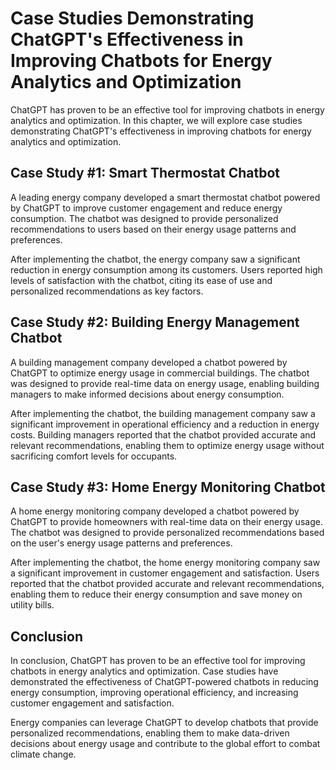 Case Studies Demonstrating ChatGPT's Effectiveness in Improving Chatbots for Energy Analytics and Optimization
==============================================================================================================================================================================================

ChatGPT has proven to be an effective tool for improving chatbots in energy analytics and optimization. In this chapter, we will explore case studies demonstrating ChatGPT's effectiveness in improving chatbots for energy analytics and optimization.

Case Study #1: Smart Thermostat Chatbot
---------------------------------------

A leading energy company developed a smart thermostat chatbot powered by ChatGPT to improve customer engagement and reduce energy consumption. The chatbot was designed to provide personalized recommendations to users based on their energy usage patterns and preferences.

After implementing the chatbot, the energy company saw a significant reduction in energy consumption among its customers. Users reported high levels of satisfaction with the chatbot, citing its ease of use and personalized recommendations as key factors.

Case Study #2: Building Energy Management Chatbot
-------------------------------------------------

A building management company developed a chatbot powered by ChatGPT to optimize energy usage in commercial buildings. The chatbot was designed to provide real-time data on energy usage, enabling building managers to make informed decisions about energy consumption.

After implementing the chatbot, the building management company saw a significant improvement in operational efficiency and a reduction in energy costs. Building managers reported that the chatbot provided accurate and relevant recommendations, enabling them to optimize energy usage without sacrificing comfort levels for occupants.

Case Study #3: Home Energy Monitoring Chatbot
---------------------------------------------

A home energy monitoring company developed a chatbot powered by ChatGPT to provide homeowners with real-time data on their energy usage. The chatbot was designed to provide personalized recommendations based on the user's energy usage patterns and preferences.

After implementing the chatbot, the home energy monitoring company saw a significant improvement in customer engagement and satisfaction. Users reported that the chatbot provided accurate and relevant recommendations, enabling them to reduce their energy consumption and save money on utility bills.

Conclusion
----------

In conclusion, ChatGPT has proven to be an effective tool for improving chatbots in energy analytics and optimization. Case studies have demonstrated the effectiveness of ChatGPT-powered chatbots in reducing energy consumption, improving operational efficiency, and increasing customer engagement and satisfaction.

Energy companies can leverage ChatGPT to develop chatbots that provide personalized recommendations, enabling them to make data-driven decisions about energy usage and contribute to the global effort to combat climate change.
